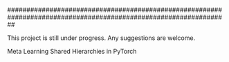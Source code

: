 ##################################################################################################################

This project is still under progress. Any suggestions are welcome.


Meta Learning Shared Hierarchies in PyTorch
